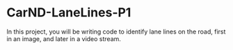 # CarND-LaneLines-P1
In this project, you will be writing code to identify lane lines on the road, first in an image, and later in a video stream.
